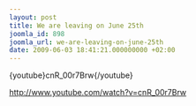 ```yaml
---
layout: post
title: We are leaving on June 25th
joomla_id: 898
joomla_url: we-are-leaving-on-june-25th
date: 2009-06-03 18:41:21.000000000 +02:00
---
```

<p>{youtube}cnR_00r7Brw{/youtube}</p>
<p><a href="http://www.youtube.com/watch?v=cnR_00r7Brw" target="_blank">http://www.youtube.com/watch?<wbr />v=cnR_00r7Brw</a></p>
